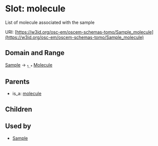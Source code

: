 
# Slot: molecule

List of molecule associated with the sample

URI: [https://w3id.org/osc-em/oscem-schemas-tomo/Sample_molecule](https://w3id.org/osc-em/oscem-schemas-tomo/Sample_molecule)


## Domain and Range

[Sample](Sample.md) &#8594;  <sub>1..\*</sub> [Molecule](Molecule.md)

## Parents

 *  is_a: [molecule](molecule.md)

## Children


## Used by

 * [Sample](Sample.md)

